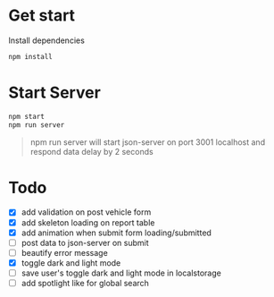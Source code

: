 # Get start

Install dependencies

```bash
npm install
```

# Start Server

```bash
npm start
npm run server
```

> npm run server will start json-server on port 3001 localhost and respond data delay by 2 seconds

# Todo

- [x] add validation on post vehicle form
- [x] add skeleton loading on report table
- [x] add animation when submit form loading/submitted
- [ ] post data to json-server on submit
- [ ] beautify error message
- [x] toggle dark and light mode
- [ ] save user's toggle dark and light mode in localstorage
- [ ] add spotlight like for global search
